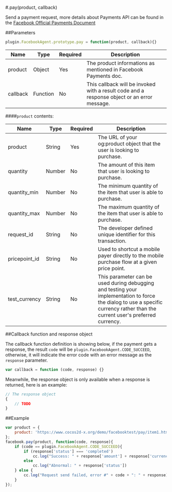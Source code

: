 #.pay(product, callback)

Send a payment request, more details about Payments API can be found in the [Facebook Official Payments Document](https://developers.facebook.com/docs/payments/local-currency-payments-guide)

##Parameters

```javascript
plugin.FacebookAgent.prototype.pay = function(product, callback){}
```

|Name|Type|Required|Description|
|----|----|--------|-----------|
|product|Object|Yes|The product informations as mentioned in Facebook Payments doc. |
|callback|Function|No|This callback will be invoked with a result code and a response object or an error message.|

####`product` contents:

|Name|Type|Required|Description|
|----|----|--------|-----------|
|product|String|Yes|The URL of your og:product object that the user is looking to purchase. |
|quantity|Number|No|The amount of this item that user is looking to purchase.|
|quantity_min|Number|No|The minimum quantity of the item that user is able to purchase.|
|quantity_max|Number|No|The maximum quantity of the item that user is able to purchase.|
|request_id|String|No|The developer defined unique identifier for this transaction.|
|pricepoint_id|String|No|Used to shortcut a mobile payer directly to the mobile purchase flow at a given price point.|
|test_currency|String|No|This parameter can be used during debugging and testing your implementation to force the dialog to use a specific currency rather than the current user's preferred currency.|

##Callback function and response object

The callback function definition is showing below, if the payment gets a response, the result `code` will be `plugin.FacebookAgent.CODE_SUCCEED`, otherwise, it will indicate the error code with an error message as the `response` parameter.

```javascript
var callback = function (code, response) {}
```

Meanwhile, the response object is only available when a response is returned, here is an example:

```javascript
// The response object 
{
    // TODO
}
```

##Example

```javascript
var product = {
    product: 'https://www.cocos2d-x.org/demo/facebooktest/pay/item1.html'
};
facebook.pay(product, function(code, response){
    if (code == plugin.FacebookAgent.CODE_SUCCEED){
        if (response['status'] === 'completed')
            cc.log("Success: " + response['amount'] + response['currency']);
        else 
            cc.log("Abnormal: " + response['status'])
    } else {
        cc.log("Request send failed, error #" + code + ": " + response);
    }
});
```